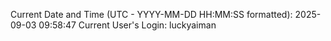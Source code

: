 Current Date and Time (UTC - YYYY-MM-DD HH:MM:SS formatted): 2025-09-03 09:58:47
Current User's Login: luckyaiman
